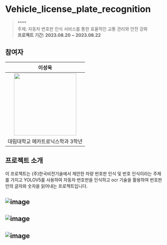 # Vehicle_license_plate_recognition

> **** <br/>
> 주제: 자동차 번호판 인식 서비스를 통한 효율적인 교통 관리와 안전 강화   <br/>
> **프로젝트 기간: 2023.08.20 ~ 2023.08.22**


## 참여자
|      이성욱       |
| :------------------------------------------------------------------------------: |
|   <img width="200px" src="https://github.com/lee-seong-wook/Vehicle-license-plate-recognition/assets/130055880/b560398b-4f23-4403-8c55-099213266525.png" />   
| 대림대학교 메카트로닉스학과 3학년 |
## 프로젝트 소개
이 프로젝트는 (주)한국비전기술에서 제안한 차량 번호판 인식 및 번호 인식이라는 주제를 가지고 YOLOV5를 사용하여 자동차 번호판을 인식하고 ocr 기술을 활용하여 번호판 안의 글자와 숫자을 읽어내는 프로젝트입니다.  




![image](https://github.com/lee-seong-wook/Vehicle-license-plate-recognition/assets/130055880/4f000257-c431-4d82-aa91-cc027468264f)
--------------------------------------------------------------------------------------------------------------------------------------------------------------------------------------------------------------------




![image](https://github.com/lee-seong-wook/Vehicle-license-plate-recognition/assets/130055880/726ec51e-3f6e-4793-89c3-4f48ef2bb538)
--------------------------------------------------------------------------------------------------------------------------------------------------------------------------------------------------------------------

![image](https://github.com/lee-seong-wook/Vehicle-license-plate-recognition/assets/130055880/07e146a4-ca3b-43e7-942f-082b2076dc23)
-----------------------------------------------------------------------------------------------------------------------------------------------------------------------------------------------------------------------


